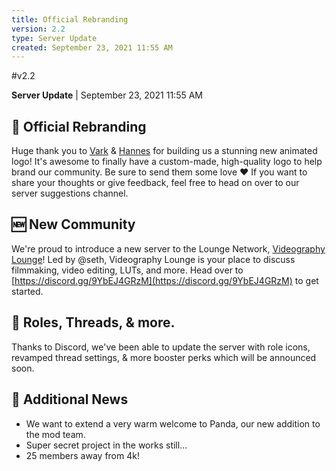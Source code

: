 ```yaml
---
title: Official Rebranding
version: 2.2
type: Server Update
created: September 23, 2021 11:55 AM
---
```


#v2.2

**Server Update** | September 23, 2021 11:55 AM

## 🎉 Official Rebranding

Huge thank you to [Vark](https://vark.cc) & [Hannes](http://hannesf.net) for building us a stunning new animated logo! It's awesome to finally have a custom-made, high-quality logo to help brand our community. Be sure to send them some love ❤️  If you want to share your thoughts or give feedback, feel free to head on over to our server suggestions channel. 

## 🆕 New Community

We're proud to introduce a new server to the Lounge Network, [Videography Lounge](https://discord.gg/9YbEJ4GRzM)! Led by @seth, Videography Lounge is your place to discuss filmmaking, video editing, LUTs, and more. Head over to [https://discord.gg/9YbEJ4GRzM](https://discord.gg/9YbEJ4GRzM) to get started. 

## 🧵 Roles, Threads, & more.

Thanks to Discord, we've been able to update the server with role icons, revamped thread settings, & more booster perks which will be announced soon. 

## 📰 Additional News

- We want to extend a very warm welcome to Panda, our new addition to the mod team.
- Super secret project in the works still...
- 25 members away from 4k!
